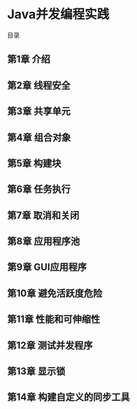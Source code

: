 # Java并发编程实践 #
目录
## 第1章 介绍 ##

## 第2章 线程安全 ##

## 第3章 共享单元 ##

## 第4章 组合对象 ##

## 第5章 构建块 ##

## 第6章 任务执行 ##

## 第7章 取消和关闭 ##

## 第8章 应用程序池 ##

## 第9章 GUI应用程序 ##

## 第10章 避免活跃度危险 ##

## 第11章 性能和可伸缩性 ##

## 第12章 测试并发程序 ##

## 第13章 显示锁 ##

## 第14章 构建自定义的同步工具 ##